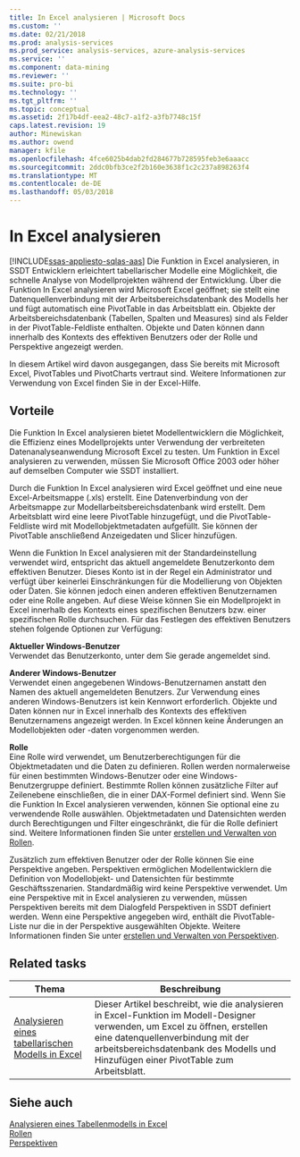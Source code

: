 ```yaml
---
title: In Excel analysieren | Microsoft Docs
ms.custom: ''
ms.date: 02/21/2018
ms.prod: analysis-services
ms.prod_service: analysis-services, azure-analysis-services
ms.service: ''
ms.component: data-mining
ms.reviewer: ''
ms.suite: pro-bi
ms.technology: ''
ms.tgt_pltfrm: ''
ms.topic: conceptual
ms.assetid: 2f17b4df-eea2-48c7-a1f2-a3fb7748c15f
caps.latest.revision: 19
author: Minewiskan
ms.author: owend
manager: kfile
ms.openlocfilehash: 4fce6025b4dab2fd284677b728595feb3e6aaacc
ms.sourcegitcommit: 2ddc0bfb3ce2f2b160e3638f1c2c237a898263f4
ms.translationtype: MT
ms.contentlocale: de-DE
ms.lasthandoff: 05/03/2018
---
```

# <a name="analyze-in-excel"></a>In Excel analysieren
[!INCLUDE[ssas-appliesto-sqlas-aas](../../includes/ssas-appliesto-sqlas-aas.md)]
  Die Funktion in Excel analysieren, in SSDT Entwicklern erleichtert tabellarischer Modelle eine Möglichkeit, die schnelle Analyse von Modellprojekten während der Entwicklung. Über die Funktion In Excel analysieren wird Microsoft Excel geöffnet; sie stellt eine Datenquellenverbindung mit der Arbeitsbereichsdatenbank des Modells her und fügt automatisch eine PivotTable in das Arbeitsblatt ein. Objekte der Arbeitsbereichsdatenbank (Tabellen, Spalten und Measures) sind als Felder in der PivotTable-Feldliste enthalten. Objekte und Daten können dann innerhalb des Kontexts des effektiven Benutzers oder der Rolle und Perspektive angezeigt werden.  
  
 In diesem Artikel wird davon ausgegangen, dass Sie bereits mit Microsoft Excel, PivotTables und PivotCharts vertraut sind. Weitere Informationen zur Verwendung von Excel finden Sie in der Excel-Hilfe.  
  
##  <a name="bkmk_benefits"></a> Vorteile  
 Die Funktion In Excel analysieren bietet Modellentwicklern die Möglichkeit, die Effizienz eines Modellprojekts unter Verwendung der verbreiteten Datenanalyseanwendung Microsoft Excel zu testen. Um Funktion in Excel analysieren zu verwenden, müssen Sie Microsoft Office 2003 oder höher auf demselben Computer wie SSDT installiert.  
  
 Durch die Funktion In Excel analysieren wird Excel geöffnet und eine neue Excel-Arbeitsmappe (.xls) erstellt. Eine Datenverbindung von der Arbeitsmappe zur Modellarbeitsbereichsdatenbank wird erstellt. Dem Arbeitsblatt wird eine leere PivotTable hinzugefügt, und die PivotTable-Feldliste wird mit Modellobjektmetadaten aufgefüllt. Sie können der PivotTable anschließend Anzeigedaten und Slicer hinzufügen.  
  
 Wenn die Funktion In Excel analysieren mit der Standardeinstellung verwendet wird, entspricht das aktuell angemeldete Benutzerkonto dem effektiven Benutzer. Dieses Konto ist in der Regel ein Administrator und verfügt über keinerlei Einschränkungen für die Modellierung von Objekten oder Daten. Sie können jedoch einen anderen effektiven Benutzernamen oder eine Rolle angeben. Auf diese Weise können Sie ein Modellprojekt in Excel innerhalb des Kontexts eines spezifischen Benutzers bzw. einer spezifischen Rolle durchsuchen. Für das Festlegen des effektiven Benutzers stehen folgende Optionen zur Verfügung:  
  
 **Aktueller Windows-Benutzer**  
 Verwendet das Benutzerkonto, unter dem Sie gerade angemeldet sind.  
  
 **Anderer Windows-Benutzer**  
 Verwendet einen angegebenen Windows-Benutzernamen anstatt den Namen des aktuell angemeldeten Benutzers. Zur Verwendung eines anderen Windows-Benutzers ist kein Kennwort erforderlich. Objekte und Daten können nur in Excel innerhalb des Kontexts des effektiven Benutzernamens angezeigt werden. In Excel können keine Änderungen an Modellobjekten oder -daten vorgenommen werden.  
  
 **Rolle**  
 Eine Rolle wird verwendet, um Benutzerberechtigungen für die Objektmetadaten und die Daten zu definieren. Rollen werden normalerweise für einen bestimmten Windows-Benutzer oder eine Windows-Benutzergruppe definiert. Bestimmte Rollen können zusätzliche Filter auf Zeilenebene einschließen, die in einer DAX-Formel definiert sind. Wenn Sie die Funktion In Excel analysieren verwenden, können Sie optional eine zu verwendende Rolle auswählen. Objektmetadaten und Datensichten werden durch Berechtigungen und Filter eingeschränkt, die für die Rolle definiert sind. Weitere Informationen finden Sie unter [erstellen und Verwalten von Rollen](../../analysis-services/tabular-models/create-and-manage-roles-ssas-tabular.md).  
  
 Zusätzlich zum effektiven Benutzer oder der Rolle können Sie eine Perspektive angeben. Perspektiven ermöglichen Modellentwicklern die Definition von Modellobjekt- und Datensichten für bestimmte Geschäftsszenarien. Standardmäßig wird keine Perspektive verwendet. Um eine Perspektive mit in Excel analysieren zu verwenden, müssen Perspektiven bereits mit dem Dialogfeld Perspektiven in SSDT definiert werden. Wenn eine Perspektive angegeben wird, enthält die PivotTable-Liste nur die in der Perspektive ausgewählten Objekte. Weitere Informationen finden Sie unter [erstellen und Verwalten von Perspektiven](../../analysis-services/tabular-models/create-and-manage-perspectives-ssas-tabular.md).  
  
##  <a name="bkmk_rt"></a> Related tasks  
  
|**Thema**|**Beschreibung**|  
|---------------|---------------------|  
|[Analysieren eines tabellarischen Modells in Excel](../../analysis-services/tabular-models/analyze-a-tabular-model-in-excel-ssas-tabular.md)|Dieser Artikel beschreibt, wie die analysieren in Excel-Funktion im Modell-Designer verwenden, um Excel zu öffnen, erstellen eine datenquellenverbindung mit der arbeitsbereichsdatenbank des Modells und Hinzufügen einer PivotTable zum Arbeitsblatt.|  
  
## <a name="see-also"></a>Siehe auch  
 [Analysieren eines Tabellenmodells in Excel](../../analysis-services/tabular-models/analyze-a-tabular-model-in-excel-ssas-tabular.md)   
 [Rollen](../../analysis-services/tabular-models/roles-ssas-tabular.md)   
 [Perspektiven](../../analysis-services/tabular-models/perspectives-ssas-tabular.md)  
  
  
